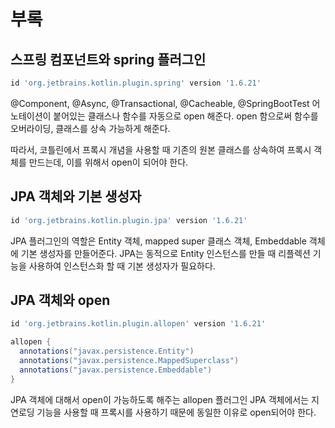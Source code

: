 # 부록

## 스프링 컴포넌트와 spring 플러그인

```groovy
id 'org.jetbrains.kotlin.plugin.spring' version '1.6.21'
```

@Component, @Async, @Transactional, @Cacheable, @SpringBootTest 어노테이션이 붙어있는 클래스나 함수를 자동으로 open 해준다.
open 함으로써 함수를 오버라이딩, 클래스를 상속 가능하게 해준다.

따라서, 코틀린에서 프록시 개념을 사용할 때 기존의 원본 클래스를 상속하여 프록시 객체를 만드는데, 이를 위해서 open이 되어야 한다.

## JPA 객체와 기본 생성자

```groovy
id 'org.jetbrains.kotlin.plugin.jpa' version '1.6.21'
```

JPA 플러그인의 역할은 Entity 객체, mapped super 클래스 객체, Embeddable 객체에 기본 생성자를 만들어준다.
JPA는 동적으로 Entity 인스턴스를 만들 때 리플렉션 기능을 사용하여 인스턴스화 할 때 기본 생성자가 필요하다.

## JPA 객체와 open

```groovy
id 'org.jetbrains.kotlin.plugin.allopen' version '1.6.21'

allopen {
  annotations("javax.persistence.Entity")
  annotations("javax.persistence.MappedSuperclass")
  annotations("javax.persistence.Embeddable")
}
```

JPA 객체에 대해서 open이 가능하도록 해주는 allopen 플러그인
JPA 객체에서는 지연로딩 기능을 사용할 때 프록시를 사용하기 때문에 동일한 이유로 open되어야 한다.
